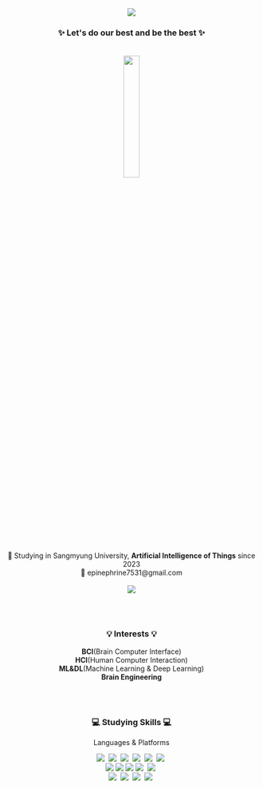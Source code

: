 <div align="center">
<img src="https://capsule-render.vercel.app/api?type=waving&color=4b4f53&height=200&section=header&text=Adrnln&animation=fadeIn&fontSize=65&fontColor=ffffff&fontAlignY=40" />

### ✨ Let's do our best and be the best ✨ <br><br>

<div align="center">
<img src="https://i.pinimg.com/1200x/fa/24/1c/fa241c944d3502d6dd4b7532a16324f8.jpg" width=25% height=25%><br><br>
🏫 Studying in Sangmyung University, <strong>Artificial Intelligence of Things</strong> since 2023 <br>
📧 epinephrine7531@gmail.com <br><br>
<a href="https://hits.seeyoufarm.com"><img src="https://hits.seeyoufarm.com/api/count/incr/badge.svg?url=https%3A%2F%2Fgithub.com%2FFrozenAdrnln&count_bg=%23A3BBFF&title_bg=%23555555&icon=github.svg&icon_color=%23E7E7E7&title=Github&edge_flat=false"/></a>
</div>


<br><br>
<h3 align="center"> 💡 Interests 💡 </h3>
<p align="center"> <strong>BCI</strong>(Brain Computer Interface) </br>
  <strong>HCI</strong>(Human Computer Interaction) </br>
  <Strong>ML&DL</Strong>(Machine Learning & Deep Learning) </br>
  <Strong>Brain Engineering </Strong>
  
</p>

<br><br>
<h3 align="center"> 💻 Studying Skills 💻 </h3>
<p align="center"> Languages & Platforms </p>

<p align="center">
  <img src="https://img.shields.io/badge/Python-3776AB?style=flat-square&logo=Python&logoColor=white"/></a>&nbsp 
  <img src="https://img.shields.io/badge/C-A8B9CC?style=flat-square&logo=C&logoColor=white"/></a>&nbsp
  <img src="https://img.shields.io/badge/C++-00599C?style=flat-square&logo=C%2B%2B&logoColor=white"/></a>&nbsp 
  <img src="https://img.shields.io/badge/HTML5-E34F26?style=flat-square&logo=HTML5&logoColor=white"/></a>&nbsp 
  <img src="https://img.shields.io/badge/CSS3-1572B6?style=flat-square&logo=CSS3&logoColor=white"/></a>&nbsp 
  <img src="https://img.shields.io/badge/javascript-F7DF1E?style=flat-square&logo=javascript&logoColor=black"/></a>&nbsp
  <br>
  <img src="https://img.shields.io/badge/pytorch-EE4C2C?style=flat-square&logo=pytorch&logoColor=white"/>
  <img src="https://img.shields.io/badge/pandas-150458?style=flat-square&logo=pandas&logoColor=white"/>
  <img src="https://img.shields.io/badge/numpy-013243?style=flat-square&logo=numpy&logoColor=white"/>
  <img src="https://img.shields.io/badge/sklearn-F7931E?style=flat-square&logo=scikit-learn&logoColor=white"/></a>&nbsp
  <img src="https://img.shields.io/badge/TensorFlow-FF6F00?style=flat-square&logo=TensorFlow&logoColor=white"/></a>&nbsp 
  <br>
  <img src="https://img.shields.io/badge/Amazon EC2-FF9900?style=flat-square&logo=Amazon EC2&logoColor=white"/></a>&nbsp 
  <img src="https://img.shields.io/badge/Anaconda-44A833?style=flat-square&logo=Anaconda&logoColor=white"/></a>&nbsp 
  <img src="https://img.shields.io/badge/Jupyter-F37626?style=flat-square&logo=Jupyter&logoColor=white"/></a>&nbsp
  <img src="https://img.shields.io/badge/Git-F05032?style=flat-square&logo=Git&logoColor=white"/></a>&nbsp 

</p><br><br>
